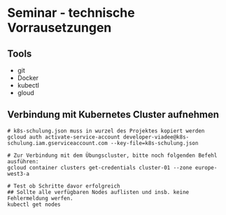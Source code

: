 # Seminar - technische Vorrausetzungen

## Tools

- git
- Docker
- kubectl
- gloud

## Verbindung mit Kubernetes Cluster aufnehmen

```shell
# k8s-schulung.json muss in wurzel des Projektes kopiert werden
gcloud auth activate-service-account developer-viadee@k8s-schulung.iam.gserviceaccount.com --key-file=k8s-schulung.json

# Zur Verbindung mit dem Übungscluster, bitte noch folgenden Befehl ausführen:
gcloud container clusters get-credentials cluster-01 --zone europe-west3-a

# Test ob Schritte davor erfolgreich
## Sollte alle verfügbaren Nodes auflisten und insb. keine Fehlermeldung werfen.
kubectl get nodes
```
